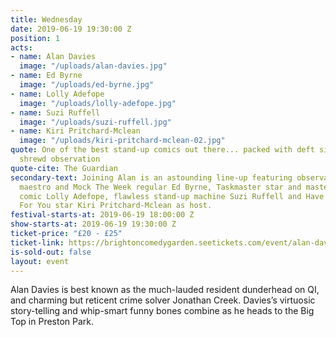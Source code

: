 ```yaml
---
title: Wednesday
date: 2019-06-19 19:30:00 Z
position: 1
acts:
- name: Alan Davies
  image: "/uploads/alan-davies.jpg"
- name: Ed Byrne
  image: "/uploads/ed-byrne.jpg"
- name: Lolly Adefope
  image: "/uploads/lolly-adefope.jpg"
- name: Suzi Ruffell
  image: "/uploads/suzi-ruffell.jpg"
- name: Kiri Pritchard-Mclean
  image: "/uploads/kiri-pritchard-mclean-02.jpg"
quote: One of the best stand-up comics out there... packed with deft silliness and
  shrewd observation
quote-cite: The Guardian
secondary-text: Joining Alan is an astounding line-up featuring observational comedy
  maestro and Mock The Week regular Ed Byrne, Taskmaster star and master character
  comic Lolly Adefope, flawless stand-up machine Suzi Ruffell and Have I Got News
  For You star Kiri Pritchard-Mclean as host.
festival-starts-at: 2019-06-19 18:00:00 Z
show-starts-at: 2019-06-19 19:30:00 Z
ticket-price: "£20 - £25"
ticket-link: https://brightoncomedygarden.seetickets.com/event/alan-davies/preston-park-brighton/1326681
is-sold-out: false
layout: event
---
```


Alan Davies is best known as the much-lauded resident dunderhead on QI, and charming but reticent crime solver Jonathan Creek. Davies’s virtuosic story-telling and whip-smart funny bones combine as he heads to the Big Top in Preston Park.